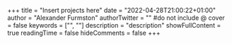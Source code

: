+++
title = "Insert projects here"
date = "2022-04-28T21:00:22+01:00"
author = "Alexander Furmston"
authorTwitter = "" #do not include @
cover = false
keywords = ["", ""]
description = "description"
showFullContent = true
readingTime = false
hideComments = false
+++
